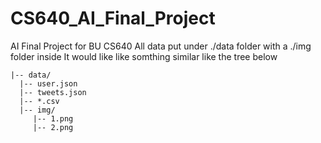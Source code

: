 # CS640_AI_Final_Project
AI Final Project for BU CS640 
All data put under ./data folder with a ./img folder inside
It would like like somthing similar like the tree below
```
|-- data/
  |-- user.json
  |-- tweets.json
  |-- *.csv
  |-- img/
     |-- 1.png
     |-- 2.png
```
